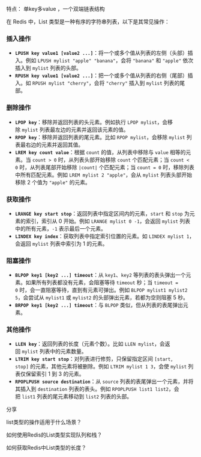 特点： 单key多value ，一个双端链表结构

在 Redis 中，List 类型是一种有序的字符串列表，以下是其常见操作：

### 插入操作

  

- **`LPUSH key value1 [value2 ...]`**：将一个或多个值从列表的左侧（头部）插入。例如 `LPUSH mylist "apple" "banana"`，会将 `"banana"` 和 `"apple"` 依次插入到 `mylist` 列表的头部。
- **`RPUSH key value1 [value2 ...]`**：把一个或多个值从列表的右侧（尾部）插入。如 `RPUSH mylist "cherry"`，会将 `"cherry"` 插入到 `mylist` 列表的尾部。

### 删除操作

  

- **`LPOP key`**：移除并返回列表的头元素。例如执行 `LPOP mylist`，会移除 `mylist` 列表最左边的元素并返回该元素的值。
- **`RPOP key`**：移除并返回列表的尾元素。比如 `RPOP mylist`，会移除 `mylist` 列表最右边的元素并返回其值。
- **`LREM key count value`**：根据 `count` 的值，从列表中移除与 `value` 相等的元素。当 `count > 0` 时，从列表头部开始移除 `count` 个匹配元素；当 `count < 0` 时，从列表尾部开始移除 `|count|` 个匹配元素；当 `count = 0` 时，移除列表中所有匹配元素。例如 `LREM mylist 2 "apple"`，会从 `mylist` 列表头部开始移除 2 个值为 `"apple"` 的元素。

### 获取操作

  

- **`LRANGE key start stop`**：返回列表中指定区间内的元素，`start` 和 `stop` 为元素的索引，索引从 0 开始。例如 `LRANGE mylist 0 -1`，会返回 `mylist` 列表中的所有元素，`-1` 表示最后一个元素。
- **`LINDEX key index`**：获取列表中指定索引位置的元素。如 `LINDEX mylist 1`，会返回 `mylist` 列表中索引为 1 的元素。

### 阻塞操作

  

- **`BLPOP key1 [key2 ...] timeout`**：从 `key1`、`key2` 等列表的表头弹出一个元素。如果所有列表都没有元素，会阻塞等待 `timeout` 秒；当 `timeout = 0` 时，会一直阻塞等待，直到有元素可弹出。例如 `BLPOP mylist1 mylist2 5`，会尝试从 `mylist1` 或 `mylist2` 的头部弹出元素，若都为空则阻塞 5 秒。
- **`BRPOP key1 [key2 ...] timeout`**：与 `BLPOP` 类似，但从列表的表尾弹出元素。

### 其他操作

  

- **`LLEN key`**：返回列表的长度（元素个数）。比如 `LLEN mylist`，会返回 `mylist` 列表中的元素数量。
- **`LTRIM key start stop`**：对列表进行修剪，只保留指定区间 `[start, stop]` 的元素，其他元素将被删除。例如 `LTRIM mylist 1 3`，会使 `mylist` 列表仅保留索引 1 到 3 的元素。
- **`RPOPLPUSH source destination`**：从 `source` 列表的表尾弹出一个元素，并将其插入到 `destination` 列表的表头。例如 `RPOPLPUSH list1 list2`，会把 `list1` 列表的尾元素移动到 `list2` 列表的头部。

分享

list类型的操作适用于什么场景？

如何使用Redis的List类型实现队列和栈？

如何获取Redis中List类型的长度？